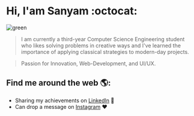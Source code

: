 # Hi, I'am Sanyam :octocat:

![green](https://user-images.githubusercontent.com/65529289/89997816-4d70a380-dcaa-11ea-8698-b0d50485cda2.png)

>I am currently a third-year Computer Science Engineering student who likes solving problems in creative ways and I've learned the importance of applying classical strategies to modern-day projects.

>Passion for Innovation, Web-Development, and UI/UX. 

## Find me around the web 🌎:
- Sharing my achievements on <a href="https://www.linkedin.com/in/sanyammm/">LinkedIn</a> 💼
- Can drop a message on <a href="https://www.instagram.com/_.sanyammm/">Instagram</a> :heart:

